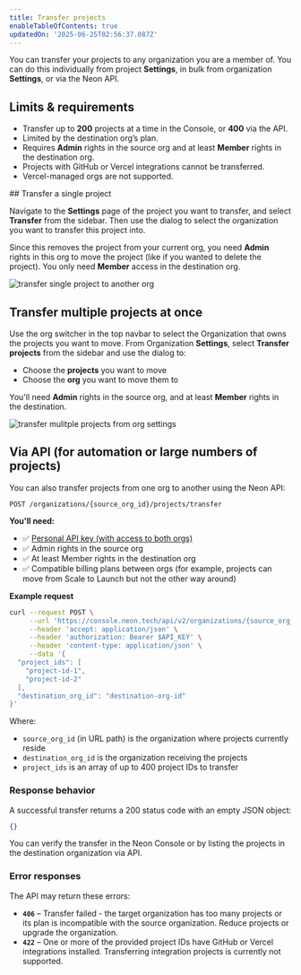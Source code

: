 ```yaml
---
title: Transfer projects
enableTableOfContents: true
updatedOn: '2025-06-25T02:56:37.087Z'
---
```


You can transfer your projects to any organization you are a member of. You can do this individually from project **Settings**, in bulk from organization **Settings**, or via the Neon API.

## Limits & requirements

- Transfer up to **200** projects at a time in the Console, or **400** via the API.
- Limited by the destination org’s plan.
- Requires **Admin** rights in the source org and at least **Member** rights in the destination org.
- Projects with GitHub or Vercel integrations cannot be transferred.
- Vercel-managed orgs are not supported.

<Steps>
## Transfer a single project

Navigate to the **Settings** page of the project you want to transfer, and select **Transfer** from the sidebar. Then use the dialog to select the organization you want to transfer this project into.

Since this removes the project from your current org, you need **Admin** rights in this org to move the project (like if you wanted to delete the project). You only need **Member** access in the destination org.

![transfer single project to another org](/docs/manage/transfer_project.png)

## Transfer multiple projects at once

Use the org switcher in the top navbar to select the Organization that owns the projects you want to move. From Organization **Settings**, select **Transfer projects** from the sidebar and use the dialog to:

- Choose the **projects** you want to move
- Choose the **org** you want to move them to

You'll need **Admin** rights in the source org, and at least **Member** rights in the destination.

![transfer mulitple projects from org settings](/docs/manage/transfer_multiple.png)

## Via API (for automation or large numbers of projects)

You can also transfer projects from one org to another using the Neon API:

`POST /organizations/{source_org_id}/projects/transfer`

**You'll need:**

- ✅ [Personal API key (with access to both orgs)](/docs/manage/api-keys#create-a-personal-api-key)
- ✅ Admin rights in the source org
- ✅ At least Member rights in the destination org
- ✅ Compatible billing plans between orgs (for example, projects can move from Scale to Launch but not the other way around)

**Example request**

```bash
curl --request POST \
     --url 'https://console.neon.tech/api/v2/organizations/{source_org_id}/projects/transfer' \
     --header 'accept: application/json' \
     --header 'authorization: Bearer $API_KEY' \
     --header 'content-type: application/json' \
     --data '{
  "project_ids": [
    "project-id-1",
    "project-id-2"
  ],
  "destination_org_id": "destination-org-id"
}'
```

Where:

- `source_org_id` (in URL path) is the organization where projects currently reside
- `destination_org_id` is the organization receiving the projects
- `project_ids` is an array of up to 400 project IDs to transfer

### Response behavior

A successful transfer returns a 200 status code with an empty JSON object:

```json
{}
```

You can verify the transfer in the Neon Console or by listing the projects in the destination organization via API.

### Error responses

The API may return these errors:

- **`406`** – Transfer failed - the target organization has too many projects or its plan is incompatible with the source organization. Reduce projects or upgrade the organization.
- **`422`** – One or more of the provided project IDs have GitHub or Vercel integrations installed. Transferring integration projects is currently not supported.

</Steps>

<NeedHelp/>

